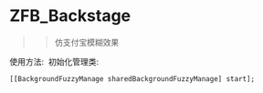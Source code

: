 # ZFB_Backstage

>>仿支付宝模糊效果

使用方法:  初始化管理类:

```
[[BackgroundFuzzyManage sharedBackgroundFuzzyManage] start];
```
